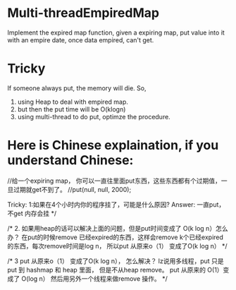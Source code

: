 # Multi-threadEmpiredMap

Implement the expired map function, given a expiring map, put value into it with an empire date, once data empired, can't get.

# Tricky
If someone always put, the memory will die. So,

1. using Heap to deal with empired map.
2. but then the put time will be O(klogn)
3. using multi-thread to do put, optimze the procedure.


# Here is Chinese explaination, if you understand Chinese:
//给一个expiring map， 你可以一直往里面put东西，这些东西都有个过期值，一旦过期就get不到了。
//put(null, null, 2000);

Tricky:
1:如果在4个小时内你的程序挂了，可能是什么原因?
 	Answer: 一直put，不get 内存会挂
 */

/*
2. 如果用heap的话可以解决上面的问题，但是put时间变成了 O(k log n）怎么办？
在put的时候remove 已经expired的东西，这样会remove k个已经expired的东西，每次remove时间是log n， 所以put 从原来o（1） 变成了O(k log n）
 */

/*
3 put 从原来o（1） 变成了O(k log n）， 怎么解决？
lz说用多线程，put 只是put 到 hashmap 和 heap 里面， 但是不从heap remove。 put 从原来的 O(1）变成了 O(log n）
然后用另外一个线程来做remove 操作。
 */
